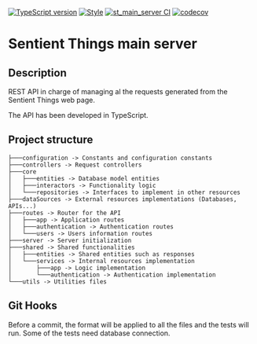 <!-- @format -->

[![TypeScript version](https://img.shields.io/badge/TypeScript-4.1.5-%233178c6)](https://github.com/microsoft/TypeScript/releases/tag/v4.1.5)
[![Style](https://img.shields.io/badge/style-airbnb-%23F05B5F)](https://github.com/airbnb/javascript)
[![st_main_server CI](https://github.com/morelab/st_main_server/actions/workflows/node.js.yml/badge.svg)](https://github.com/morelab/st_main_server/actions/workflows/node.js.yml)
[![codecov](https://codecov.io/gh/morelab/st_main_server/branch/master/graph/badge.svg?token=7tDZMrZSeJ)](https://codecov.io/gh/morelab/st_main_server)

# Sentient Things main server

## Description

REST API in charge of managing al the requests generated from the Sentient Things web page.

The API has been developed in TypeScript.

## Project structure

    ├───configuration -> Constants and configuration constants
    ├───controllers -> Request controllers
    ├───core
    │   ├───entities -> Database model entities
    │   ├───interactors -> Functionality logic
    │   └───repositories -> Interfaces to implement in other resources
    ├───dataSources -> External resources implementations (Databases, APIs...)
    ├───routes -> Router for the API
    │   ├───app -> Application routes
    │   ├───authentication -> Authentication routes
    │   └───users -> Users information routes
    ├───server -> Server initialization
    ├───shared -> Shared functionalities
    │   ├───entities -> Shared entities such as responses
    │   └───services -> Internal resources implementation
    │       ├───app -> Logic implementation
    │       └───authentication -> Authentication implementation
    └───utils -> Utilities files

## Git Hooks

Before a commit, the format will be applied to all the files and the tests will run. Some of the tests need database connection.
